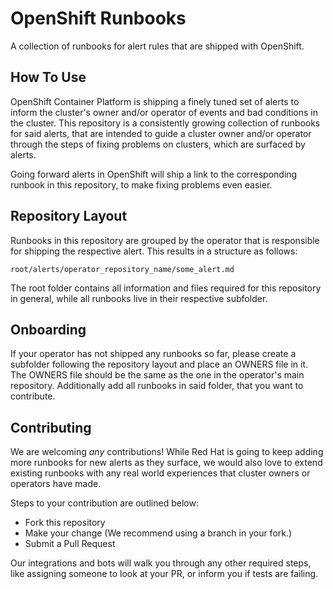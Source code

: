 # OpenShift Runbooks
A collection of runbooks for alert rules that are shipped with OpenShift.

## How To Use
OpenShift Container Platform is shipping a finely tuned set of alerts to inform
the cluster's owner and/or operator of events and bad conditions in the cluster.
This repository is a consistently growing collection of runbooks for said
alerts, that are intended to guide a cluster owner and/or operator through the
steps of fixing problems on clusters, which are surfaced by alerts.

Going forward alerts in OpenShift will ship a link to the corresponding runbook
in this repository, to make fixing problems even easier.

## Repository Layout
Runbooks in this repository are grouped by the operator that is responsible for
shipping the respective alert. This results in a structure as follows:

`root/alerts/operator_repository_name/some_alert.md`

The root folder contains all information and files required for this repository
in general, while all runbooks live in their respective subfolder.

## Onboarding
If your operator has not shipped any runbooks so far, please create a subfolder
following the repository layout and place an OWNERS file in it. The OWNERS file
should be the same as the one in the operator's main repository. Additionally
add all runbooks in said folder, that you want to contribute.

## Contributing
We are welcoming *any* contributions! While Red Hat is going to keep adding more
runbooks for new alerts as they surface, we would also love to extend existing
runbooks with any real world experiences that cluster owners or operators have
made.

Steps to your contribution are outlined below:
* Fork this repository
* Make your change (We recommend using a branch in your fork.)
* Submit a Pull Request

Our integrations and bots will walk you through any other required steps, like
assigning someone to look at your PR, or inform you if tests are failing.
